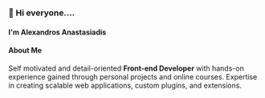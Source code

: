 ### 👋 Hi everyone....

#### I'm Alexandros Anastasiadis

#### About Me

Self motivated and detail-oriented **Front-end Developer** with hands-on experience gained through personal projects and online courses. 
Expertise in creating scalable web applications, custom plugins, and extensions.

